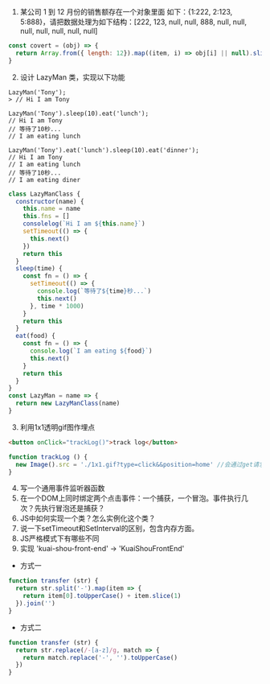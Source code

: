 1. 某公司 1 到 12 月份的销售额存在一个对象里面 如下：{1:222, 2:123, 5:888}，请把数据处理为如下结构：[222, 123, null, null, 888, null, null, null, null, null, null, null]

```js
const covert = (obj) => {
  return Array.from({ length: 12}).map((item, i) => obj[i] || null).slice(1)
}
```

2. 设计 LazyMan 类，实现以下功能

```
LazyMan('Tony');
> // Hi I am Tony

LazyMan('Tony').sleep(10).eat('lunch');
// Hi I am Tony
// 等待了10秒...
// I am eating lunch

LazyMan('Tony').eat('lunch').sleep(10).eat('dinner');
// Hi I am Tony
// I am eating lunch
// 等待了10秒...
// I am eating diner
```

```js
class LazyManClass {
  constructor(name) {
    this.name = name
    this.fns = []
    consolelog(`Hi I am ${this.name}`)
    setTimeout(() => {
      this.next()
    })
    return this
  }
  sleep(time) {
    const fn = () => {
      setTimeout(() => {
        console.log(`等待了${time}秒...`)
        this.next()
      }, time * 1000)
    }
    return this
  }
  eat(food) {
    const fn = () => {
      console.log(`I am eating ${food}`) 
      this.next()
    }
    return this
  }
} 
const LazyMan = name => {
  return new LazyManClass(name)
}
```

3. 利用1x1透明gif图作埋点
```html
<button onClick="trackLog()">track log</button>
```
```js
function trackLog () {
  new Image().src = './1x1.gif?type=click&&position=home' //会通过get请求向服务器发送 
}
```

4. 写一个通用事件监听器函数
5. 在一个DOM上同时绑定两个点击事件：一个捕获，一个冒泡。事件执行几次？先执行冒泡还是捕获？
6. JS中如何实现一个类？怎么实例化这个类？
7. 说一下setTimeout和SetInterval的区别，包含内存方面。
8. JS严格模式下有哪些不同
9. 实现 'kuai-shou-front-end' → 'KuaiShouFrontEnd'
- 方式一
```js
function transfer (str) {
  return str.split('-').map(item => {
    return item[0].toUpperCase() + item.slice(1)
  }).join('')
}
```
- 方式二
```js
function transfer (str) {
  return str.replace(/-[a-z]/g, match => {
    return match.replace('-', '').toUpperCase()
  })
}
```